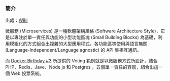 <br>

### 簡介

出處：[Wiki](https://zh.wikipedia.org/wiki/%E5%BE%AE%E6%9C%8D%E5%8B%99)

微服務 (Microservices) 是一種軟體架構風格 (Software Architecture Style)，它是以專注於單一責任與功能的小型功能區塊 (Small Building Blocks) 為基礎，利用模組化的方式組合出複雜的大型應用程式，各功能區塊使用與語言無關 (Language-Independent/Language agnostic) 的 API 集相互通訊。

而 [Docker Birthday #3](https://github.com/docker/docker-birthday-3) 所提供的 Voting 範例就是以微服務方式所設計，結合 PHP、Redis、Jave、Node.js 和 Postgres ，五個單一責任的容器，組合出這一個 Web 投票系統。